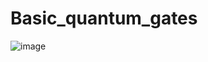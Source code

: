 # Basic_quantum_gates
![image](https://github.com/user-attachments/assets/da7d0a5d-5934-4962-bfcc-30af7886526c)

